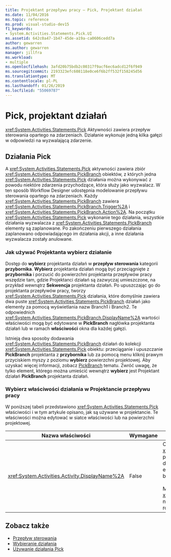 ```yaml
---
title: Projektant przepływu pracy — Pick, Projektant działań
ms.date: 11/04/2016
ms.topic: reference
ms.prod: visual-studio-dev15
f1_keywords:
- System.Activities.Statements.Pick.UI
ms.assetid: 642c0a47-1b47-45de-a19a-ca0606cedd7a
author: gewarren
ms.author: gewarren
manager: jillfra
ms.workload:
- multiple
ms.openlocfilehash: 3afd20b75bdb2c00317f9acf6ec6adcd12f6f949
ms.sourcegitcommit: 2193323efc608118e0ce6f6b2ff532f158245d56
ms.translationtype: MT
ms.contentlocale: pl-PL
ms.lasthandoff: 01/26/2019
ms.locfileid: "55069787"
---
```

# <a name="pick-activity-designer"></a>Pick, projektant działań

<xref:System.Activities.Statements.Pick> Aktywności zawiera przepływ sterowania opartego na zdarzeniach. Działanie wykonuje jedną kilka gałęzi w odpowiedzi na wyzwalającą zdarzenie.

## <a name="the-pick-activity"></a>Działania Pick

A <xref:System.Activities.Statements.Pick> aktywności zawiera zbiór <xref:System.Activities.Statements.PickBranch> obiektów, z których jedna <xref:System.Activities.Statements.Pick> działania można wykonywać z powodu niektóre zdarzenia przychodzące, która służy jako wyzwalacz. W ten sposób Workflow Designer udostępnia modelowanie przepływu sterowania opartego na zdarzeniach. Każdy <xref:System.Activities.Statements.PickBranch> zawiera <xref:System.Activities.Statements.PickBranch.Trigger%2A> i <xref:System.Activities.Statements.PickBranch.Action%2A>. Na początku <xref:System.Activities.Statements.Pick> wykonanie tego działania, wszystkie działania wyzwalacza z <xref:System.Activities.Statements.PickBranch> elementy są zaplanowane. Po zakończeniu pierwszego działania zaplanowano odpowiadającego im działania akcji, a inne działania wyzwalacza zostały anulowane.

### <a name="how-to-use-the-pick-activity-designer"></a>Jak używać Projektanta wybierz działanie

Dostęp do **wybierz** projektanta działań w **przepływ sterowania** kategorii **przybornika**. **Wybierz** projektanta działań mogą być przeciągnięte z **przybornika** i porzucić do powierzchni projektanta przepływów pracy wszędzie tam, gdzie Projektanci działań są zazwyczaj umieszczone, na przykład wewnątrz  **Sekwencja** projektanta działań. Po upuszczając go do projektanta przepływów pracy, tworzy <xref:System.Activities.Statements.Pick> działania, które domyślnie zawiera dwa puste <xref:System.Activities.Statements.PickBranch> działań jako elementy za pomocą wyświetlania nazw Branch1 i Branch2. Te odpowiednich <xref:System.Activities.Statements.PickBranch.DisplayName%2A> wartości właściwości mogą być edytowane w **PickBranch** nagłówka projektanta działań lub w ramach **właściwości** okna dla każdej gałęzi.

Istnieją dwa sposoby dodawania <xref:System.Activities.Statements.PickBranch> działań do kolekcji <xref:System.Activities.Statements.Pick> obiektu: przeciąganie i upuszczanie **PickBranch** projektanta z **przybornika** lub za pomocą menu kliknij prawym przyciskiem myszy z poziomu **wybierz** powierzchni projektowej. Aby uzyskać więcej informacji, zobacz [PickBranch](../workflow-designer/pickbranch-activity-designer.md) tematu. Zwróć uwagę, że tylko element, którego można umieścić wewnątrz **wybierz** jest Projektant działań **PickBranch** projektanta działań.

### <a name="pick-activity-properties-in-the-workflow-designer"></a>Wybierz właściwości działania w Projektancie przepływu pracy

W poniższej tabeli przedstawiono <xref:System.Activities.Statements.Pick> właściwości i w tym artykule opisano, jak są używane w projektancie. Te właściwości można edytować w siatce właściwości lub na powierzchni projektowej.

|Nazwa właściwości|Wymagane|Użycie|
|-|--------------|-|
|<xref:System.Activities.Activity.DisplayName%2A>|False|Określa przyjazną nazwę <xref:System.Activities.Statements.Pick> projektanta działań w nagłówku. Wartość domyślna to pobranie. Wartość można edytować w siatce właściwości lub bezpośrednio w nagłówku projektanta działań.<br /><br /> Mimo że <xref:System.Activities.Activity.DisplayName%2A> nie jest bezwzględnie konieczne jest najlepszym rozwiązaniem, aby użyć jednego.|

## <a name="see-also"></a>Zobacz także

- [Przepływ sterowania](../workflow-designer/control-flow-activity-designers.md)
- [Wybieranie działania](/dotnet/framework/windows-workflow-foundation/pick-activity)
- [Używanie działania Pick](/dotnet/framework/windows-workflow-foundation/samples/using-the-pick-activity)